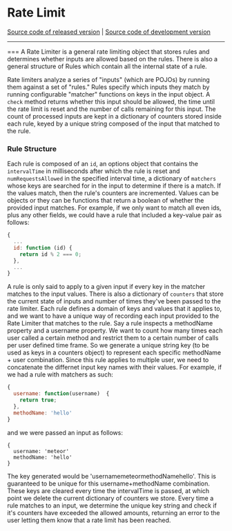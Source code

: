 # Rate Limit
[Source code of released version](https://github.com/meteor/meteor/tree/master/packages/rate-limit) | [Source code of development version](https://github.com/meteor/meteor/tree/devel/packages/rate-limit)
***
===
A Rate Limiter is a general rate limiting object that stores rules and
determines whether inputs are allowed based on the rules. There is also a
general structure of Rules which contain all the internal state of a rule.

Rate limiters analyze a series of "inputs" (which are POJOs) by running them
against a set of "rules." Rules specify which inputs they match by running
configurable "matcher" functions on keys in the input object. A `check` method
returns whether this input should be allowed, the time until the rate limit is
reset and the number of calls remaining for this input. The count of processed
inputs are kept in a dictionary of counters stored inside each rule, keyed by
a unique string composed of the input that matched to the rule.

### Rule Structure

Each rule is composed of an `id`, an options object that contains the `
intervalTime` in milliseconds after which the rule is reset and
`numRequestsAllowed` in the specified interval time, a dictionary of `matchers`
whose keys are searched for in the input to determine if there is a match. If
the values match, then the rule's counters are incremented. Values can be
objects or they can be functions that return a boolean of whether the
provided input matches. For example, if we only want to match all even ids,
plus any other fields, we could have a rule that included a key-value pair as
follows:

```javascript
{
  ...
  id: function (id) {
    return id % 2 === 0;
  },
  ...
}
```
A rule is only said to apply to a given input if every key in the matcher
matches to the input values. There is also a dictionary of `counters` that
store the current state of inputs and number of times they've been passed to
the rate limiter. Each rule defines a domain of keys and values that it
applies to, and we want to have a unique way of recording each input provided
to the Rate Limiter that matches to the rule. Say a rule inspects a methodName
property and a username property. We want to count how many times each user
called a certain method and restrict them to a certain number of calls per
user defined time frame. So we generate a unique string key (to be used as
keys in a counters object) to represent each specific methodName + user
combination. Since this rule applies to multiple user, we need to concatenate
the differnet input key names with their values. For example, if we had a rule
with matchers as such:

```javascript
{
  username: function(username)  {
    return true;
  },
  methodName: 'hello'
}
```
and we were passed an input as follows:

```
{
  username: 'meteor'
  methodName: 'hello'
}
```
The key generated would be 'usernamemeteormethodNamehello'. This is guaranteed
to be unique for this username+methodName combination. These keys are cleared
every time the intervalTime is passed, at which point we delete the current
dictionary of counters we store. Every time a rule matches to an input, we
determine the unique key string and check if it's counters have exceeded the
allowed amounts, returning an error to the user letting them know that a rate
limit has been reached.